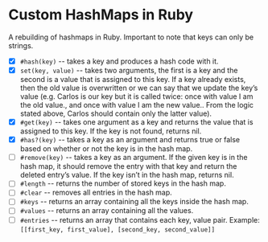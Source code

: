 # Custom HashMaps in Ruby

A rebuilding of hashmaps in Ruby. Important to note that keys can only be strings.

- [x] `#hash(key)` -- takes a key and produces a hash code with it.
- [x] `set(key, value)` -- takes two arguments, the first is a key and the second is a value that is assigned to this key. If a key already exists, then the old value is overwritten or we can say that we update the key’s value (e.g. Carlos is our key but it is called twice: once with value I am the old value., and once with value I am the new value.. From the logic stated above, Carlos should contain only the latter value).
- [x] `#get(key)` -- takes one argument as a key and returns the value that is assigned to this key. If the key is not found, returns nil.
- [x] `#has?(key)` -- takes a key as an argument and returns true or false based on whether or not the key is in the hash map.
- [ ] `#remove(key)` -- takes a key as an argument. If the given key is in the hash map, it should remove the entry with that key and return the deleted entry’s value. If the key isn’t in the hash map, returns nil.
- [ ] `#length` -- returns the number of stored keys in the hash map.
- [ ] `#clear` -- removes all entries in the hash map.
- [ ] `#keys` -- returns an array containing all the keys inside the hash map.
- [ ] `#values` -- returns an array containing all the values.
- [ ] `#entries` -- returns an array that contains each key, value pair. Example: `[[first_key, first_value], [second_key, second_value]]`
